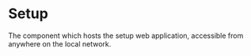 # Setup

The component which hosts the setup web application, accessible from anywhere on the local network.
